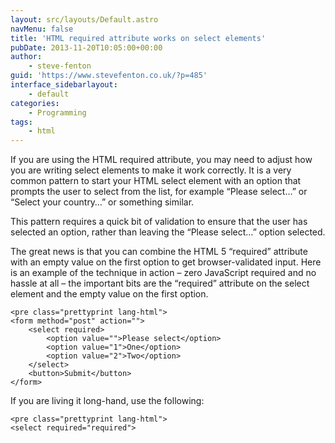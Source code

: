 ```yaml
---
layout: src/layouts/Default.astro
navMenu: false
title: 'HTML required attribute works on select elements'
pubDate: 2013-11-20T10:05:00+00:00
author:
    - steve-fenton
guid: 'https://www.stevefenton.co.uk/?p=485'
interface_sidebarlayout:
    - default
categories:
    - Programming
tags:
    - html
---
```


If you are using the HTML required attribute, you may need to adjust how you are writing select elements to make it work correctly. It is a very common pattern to start your HTML select element with an option that prompts the user to select from the list, for example “Please select…” or “Select your country…” or something similar.

This pattern requires a quick bit of validation to ensure that the user has selected an option, rather than leaving the “Please select…” option selected.

The great news is that you can combine the HTML 5 “required” attribute with an empty value on the first option to get browser-validated input. Here is an example of the technique in action – zero JavaScript required and no hassle at all – the important bits are the “required” attribute on the select element and the empty value on the first option.

```
<pre class="prettyprint lang-html">
<form method="post" action="">
    <select required>
        <option value="">Please select</option>
        <option value="1">One</option>
        <option value="2">Two</option>
    </select>
    <button>Submit</button>
</form>
```
If you are living it long-hand, use the following:

```
<pre class="prettyprint lang-html">
<select required="required">
```